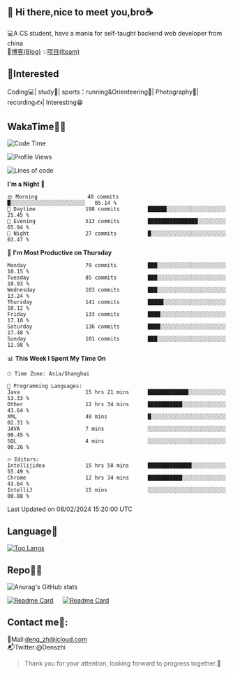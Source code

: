 👋 Hi there,nice to meet you,bro☕
---
💻A CS student, have a mania for self-taught backend web developer from china   
📌[博客(Blog)](https://github.com/HealUP/MyBlog)
💡[项目(Iteam)](https://healup.github.io/)

 <!-- waka-box start -->
 <!-- waka-box end -->
 
🧲**Interested**
--
Coding💻| study📖| sports：running&Orienteering🏃‍| Photography📸| recording✍️| Interesting😁

WakaTime👨‍💻
---
<!--START_SECTION:waka-->
![Code Time](http://img.shields.io/badge/Code%20Time-651%20hrs%2040%20mins-blue)

![Profile Views](http://img.shields.io/badge/Profile%20Views-0-blue)

![Lines of code](https://img.shields.io/badge/From%20Hello%20World%20I%27ve%20Written-205.0%20thousand%20lines%20of%20code-blue)

**I'm a Night 🦉** 

```text
🌞 Morning                40 commits          █░░░░░░░░░░░░░░░░░░░░░░░░   05.14 % 
🌆 Daytime                198 commits         ██████░░░░░░░░░░░░░░░░░░░   25.45 % 
🌃 Evening                513 commits         ████████████████░░░░░░░░░   65.94 % 
🌙 Night                  27 commits          █░░░░░░░░░░░░░░░░░░░░░░░░   03.47 % 
```
📅 **I'm Most Productive on Thursday** 

```text
Monday                   79 commits          ███░░░░░░░░░░░░░░░░░░░░░░   10.15 % 
Tuesday                  85 commits          ███░░░░░░░░░░░░░░░░░░░░░░   10.93 % 
Wednesday                103 commits         ███░░░░░░░░░░░░░░░░░░░░░░   13.24 % 
Thursday                 141 commits         █████░░░░░░░░░░░░░░░░░░░░   18.12 % 
Friday                   133 commits         ████░░░░░░░░░░░░░░░░░░░░░   17.10 % 
Saturday                 136 commits         ████░░░░░░░░░░░░░░░░░░░░░   17.48 % 
Sunday                   101 commits         ███░░░░░░░░░░░░░░░░░░░░░░   12.98 % 
```


📊 **This Week I Spent My Time On** 

```text
🕑︎ Time Zone: Asia/Shanghai

💬 Programming Languages: 
Java                     15 hrs 21 mins      █████████████░░░░░░░░░░░░   53.33 % 
Other                    12 hrs 34 mins      ███████████░░░░░░░░░░░░░░   43.64 % 
XML                      40 mins             █░░░░░░░░░░░░░░░░░░░░░░░░   02.31 % 
JAVA                     7 mins              ░░░░░░░░░░░░░░░░░░░░░░░░░   00.45 % 
SQL                      4 mins              ░░░░░░░░░░░░░░░░░░░░░░░░░   00.26 % 

🔥 Editors: 
Intellijidea             15 hrs 58 mins      ██████████████░░░░░░░░░░░   55.49 % 
Chrome                   12 hrs 34 mins      ███████████░░░░░░░░░░░░░░   43.64 % 
IntelliJ                 15 mins             ░░░░░░░░░░░░░░░░░░░░░░░░░   00.88 % 
```


 Last Updated on 08/02/2024 15:20:00 UTC
<!--END_SECTION:waka-->

Language🚀
---
[![Top Langs](https://github-readme-stats.vercel.app/api/top-langs/?username=HealUP&layout=compact&hide_border=true)](https://github.com/HealUP)

Repo🧑‍💻
---
![Anurag's GitHub stats](https://github-readme-stats.vercel.app/api?username=HealUP&count_private=true&show_icons=true&theme=gruvbox&hide_border=true) 

[![Readme Card](https://github-readme-stats.vercel.app/api/pin/?username=HealUP&repo=InternetEy&theme=transparent)](https://github.com/HealUP/InternetEy) &emsp;
[![Readme Card](https://github-readme-stats.vercel.app/api/pin/?username=HealUP&repo=CampusExperience&theme=transparent)](https://github.com/HealUP/CampusExperience)


Contact me📱:
---
📮Mail:deng_zh@icloud.com  
📬Twitter:@Denszhi  

> Thank you for your attention, looking forward to progress together.🎉
